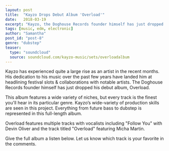```yaml
---
layout: post
title:  "Kayzo Drops Debut Album 'Overload'"
date:   2018-03-19
excerpt: "Kayzo, the Doghouse Records founder himself has just dropped his debut album, Overload."
tags: [music, edm, electronic]
author: "Samantha"
post_id: "post-8"
genre: "dubstep"
teaser:
  type: "soundcloud"
  source: soundcloud.com/kayzo-music/sets/overloadalbum
---
```

Kayzo has experienced quite a large rise as an artist in the recent months. His dedication to his music over the past few years have landed him at headlining festival slots & collaborations with notable artists. The Doghouse Records founder himself has just dropped his debut album, Overload.

This album features a wide variety of niches, but every track is the finest you'll hear in its particular genre. Kayzo’s wide-variety of production skills are seen in this project. Everything from future bass to dubstep is represented in this full-length album.

Overload features multiple tracks with vocalists including "Follow You" with Devin Oliver and the track titled "Overload" featuring Micha Martin.

Give the full album a listen below. Let us know which track is your favorite in the comments.
